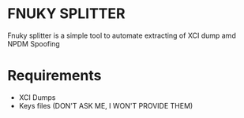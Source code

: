# FNUKY SPLITTER
Fnuky splitter is a simple tool to automate extracting of XCI dump amd NPDM Spoofing

# Requirements
* XCI Dumps
* Keys files (DON'T ASK ME, I WON'T PROVIDE THEM)